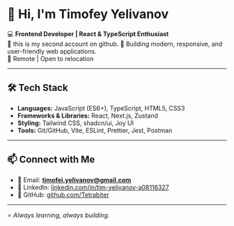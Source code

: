 # 👋 Hi, I'm Timofey Yelivanov

💻 **Frontend Developer | React & TypeScript Enthusiast**  
📍 this is my second account on github.
🚀 Building modern, responsive, and user-friendly web applications.  
📍 Remote | Open to relocation  

---

## 🛠 Tech Stack
- **Languages:** JavaScript (ES6+), TypeScript, HTML5, CSS3
- **Frameworks & Libraries:** React, Next.js, Zustand
- **Styling:** Tailwind CSS, shadcn/ui, Joy UI
- **Tools:** Git/GitHub, Vite, ESLint, Prettier, Jest, Postman

---

## 📫 Connect with Me
- 📧 Email: **timofei.yelivanov@gmail.com**
- 💼 LinkedIn: [linkedin.com/in/tim-yelivanov-a08116327](https://www.linkedin.com/in/tim-yelivanov-a08116327)
- 🐙 GitHub: [github.com/Tetrabiter](https://github.com/Tetrabiter)

---

⭐ _Always learning, always building._
